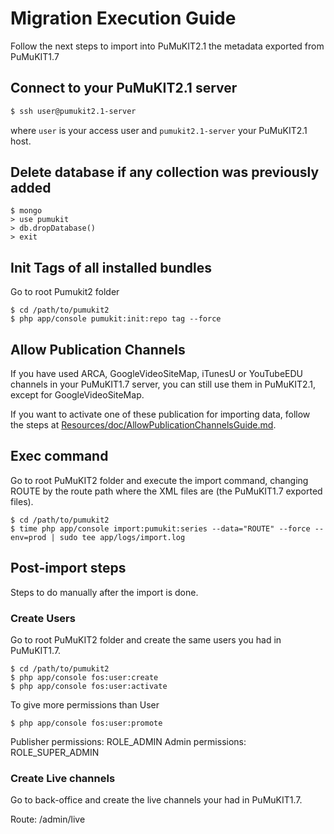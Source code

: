 # Migration Execution Guide

Follow the next steps to import into PuMuKIT2.1 the metadata exported from PuMuKIT1.7

## Connect to your PuMuKIT2.1 server

```bash
$ ssh user@pumukit2.1-server
```

where `user` is your access user and `pumukit2.1-server` your PuMuKIT2.1 host.


## Delete database if any collection was previously added


```
$ mongo
> use pumukit
> db.dropDatabase()
> exit
```


## Init Tags of all installed bundles


Go to root Pumukit2 folder

```
$ cd /path/to/pumukit2
$ php app/console pumukit:init:repo tag --force
```


## Allow Publication Channels

If you have used ARCA, GoogleVideoSiteMap, iTunesU or YouTubeEDU channels in your PuMuKIT1.7 server, you can still use them in PuMuKIT2.1, except for GoogleVideoSiteMap.

If you want to activate one of these publication for importing data, follow the steps at [Resources/doc/AllowPublicationChannelsGuide.md](https://gitlab.teltek.es/mrey/pumukitimportbundle/blob/master/Resources/doc/AllowPublicationChannelsGuide.md).


## Exec command


Go to root PuMuKIT2 folder and execute the import command, changing ROUTE by the route path where the XML files are (the PuMuKIT1.7 exported files).

```
$ cd /path/to/pumukit2
$ time php app/console import:pumukit:series --data="ROUTE" --force --env=prod | sudo tee app/logs/import.log
```


## Post-import steps


Steps to do manually after the import is done.


### Create Users

Go to root PuMuKIT2 folder and create the same users you had in PuMuKIT1.7.

```
$ cd /path/to/pumukit2
$ php app/console fos:user:create
$ php app/console fos:user:activate
```

To give more permissions than User

```
$ php app/console fos:user:promote
```

Publisher permissions: ROLE_ADMIN
Admin permissions: ROLE_SUPER_ADMIN


### Create Live channels

Go to back-office and create the live channels your had in PuMuKIT1.7.

Route: /admin/live
